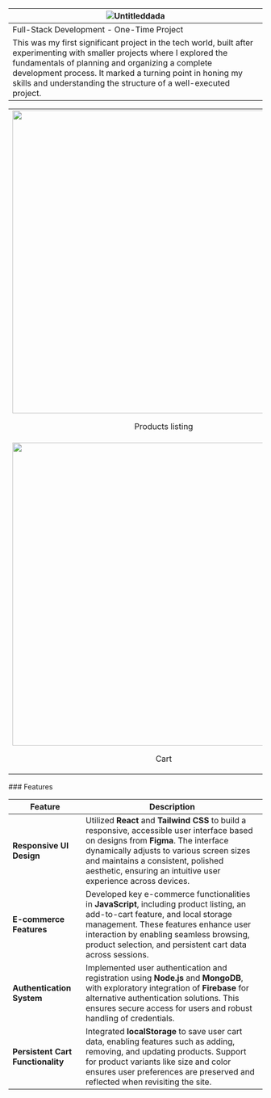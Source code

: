 | ![Untitleddada](https://github.com/user-attachments/assets/be57faac-1d4f-4aa6-80de-c3c5787a1eb2) | 
|----------------------------------------------------------------------------------------------------|
| Full-Stack Development - One-Time Project |
| This was my first significant project in the tech world, built after experimenting with smaller projects where I explored the fundamentals of planning and organizing a complete development process. It marked a turning point in honing my skills and understanding the structure of a well-executed project. |
<table align="center">
  <tr>
    <td><img src="https://github.com/user-attachments/assets/077b6e54-95e7-43a6-a58d-34ec6213bfeb" width="600"/>
    <p style="text-align:center;">Products listing</td>
  </tr>
  <tr>
    <td colspan="2">
      <img src="https://github.com/user-attachments/assets/49ef5ffc-069b-4810-a136-3272f389c235" width="600"/>
      <p style="text-align:center;">Cart</p>
    </td>
  </tr>
</table>
### Features

| **Feature**                  | **Description**                                                                                                                                                                                                                                |
|------------------------------|------------------------------------------------------------------------------------------------------------------------------------------------------------------------------------------------------------------------------------------------|
| **Responsive UI Design**      | Utilized **React** and **Tailwind CSS** to build a responsive, accessible user interface based on designs from **Figma**. The interface dynamically adjusts to various screen sizes and maintains a consistent, polished aesthetic, ensuring an intuitive user experience across devices. |
| **E-commerce Features**       | Developed key e-commerce functionalities in **JavaScript**, including product listing, an add-to-cart feature, and local storage management. These features enhance user interaction by enabling seamless browsing, product selection, and persistent cart data across sessions.         |
| **Authentication System**     | Implemented user authentication and registration using **Node.js** and **MongoDB**, with exploratory integration of **Firebase** for alternative authentication solutions. This ensures secure access for users and robust handling of credentials.                                       |
| **Persistent Cart Functionality** | Integrated **localStorage** to save user cart data, enabling features such as adding, removing, and updating products. Support for product variants like size and color ensures user preferences are preserved and reflected when revisiting the site.                                   |
